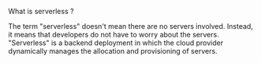 What is serverless ?

The term "serverless" doesn't mean there are no servers involved. Instead, it means that developers do not have to worry about the servers.
"Serverless" is a backend deployment in which the cloud provider dynamically manages the allocation and provisioning of servers.
